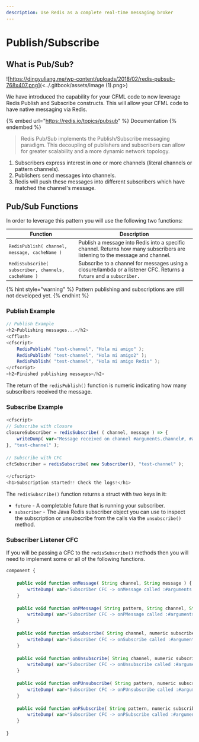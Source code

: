 ```yaml
---
description: Use Redis as a complete real-time messaging broker
---
```


# Publish/Subscribe

## What is Pub/Sub?

![https://dingyuliang.me/wp-content/uploads/2018/02/redis-pubsub-768x407.png](<../.gitbook/assets/image (1).png>)

We have introduced the capability for your CFML code to now leverage Redis Publish and Subscribe constructs. This will allow your CFML code to have native messaging via Redis.

{% embed url="https://redis.io/topics/pubsub" %}
Documentation
{% endembed %}

> Redis Pub/Sub implements the Publish/Subscribe messaging paradigm. This decoupling of publishers and subscribers can allow for greater scalability and a more dynamic network topology.

1. Subscribers express interest in one or more channels (literal channels or pattern channels).
2. Publishers send messages into channels.
3. Redis will push these messages into different subscribers which have matched the channel's message.

## Pub/Sub Functions

In order to leverage this pattern you will use the following two functions:

| Function                                            | Description                                                                                                                  |
| --------------------------------------------------- | ---------------------------------------------------------------------------------------------------------------------------- |
| `RedisPublish( channel, message, cacheName )`       | Publish a message into Redis into a specific channel. Returns how many subscribers are listening to the message and channel. |
| `RedisSubscribe( subscriber, channels, cacheName )` | Subscribe to a channel for messages using a closure/lambda or a listener CFC. Returns a `future` and a `subscriber.`         |

{% hint style="warning" %}
Pattern publishing and subscriptions are still not developed yet.
{% endhint %}

### Publish Example

```javascript
// Publish Example
<h2>Publishing messages...</h2>
<cfflush>
<cfscript>
	RedisPublish( "test-channel", "Hola mi amigo" );
	RedisPublish( "test-channel", "Hola mi amigo2" );
	RedisPublish( "test-channel", "Hola mi amigo Redis" );
</cfscript>
<h2>Finished publishing messages</h2>
```

The return of the `redisPublish()` function is numeric indicating how many subscribers received the message.

### Subscribe Example

```javascript
<cfscript>
// Subscribe with closure
closureSubscriber = redisSubscribe( ( channel, message ) => {
	writeDump( var="Message received on channel #arguments.channel#, #arguments.message#", output="console" );
}, "test-channel" );

// Subscribe with CFC
cfcSubscriber = redisSubscribe( new Subscriber(), "test-channel" );

</cfscript>
<h1>Subscription started!! Check the logs!</h1>
```

The `redisSubscribe()` function returns a struct with two keys in it:

* `future` - A completable future that is running your subscriber.
* `subscriber` - The Java Redis subscriber object you can use to inspect the subscription or unsubscribe from the calls via the `unsubscribe()` method.

### Subscriber Listener CFC

If you will be passing a CFC to the `redisSubscribe()` methods then you will need to implement some or all of the following functions.

```javascript
component {

	public void function onMessage( String channel, String message ) {
		writeDump( var="Subscriber CFC -> onMessage called :#arguments.toString()#", output="console" );
	}

	public void function onPMessage( String pattern, String channel, String message ) {
		writeDump( var="Subscriber CFC -> onPMessage called :#arguments.toString()#", output="console" );
	}

	public void function onSubscribe( String channel, numeric subscribedChannels ) {
		writeDump( var="Subscriber CFC -> onSubscribe called :#arguments.toString()#", output="console" );
	}

	public void function onUnsubscribe( String channel, numeric subscribedChannels ) {
		writeDump( var="Subscriber CFC -> onUnsubscribe called :#arguments.toString()#", output="console" );
	}

	public void function onPUnsubscribe( String pattern, numeric subscribedChannels ) {
		writeDump( var="Subscriber CFC -> onPUnsubscribe called :#arguments.toString()#", output="console" );
	}

	public void function onPSubscribe( String pattern, numeric subscribedChannels ) {
		writeDump( var="Subscriber CFC -> onPSubscribe called :#arguments.toString()#", output="console" );
	}

}
```
